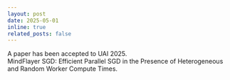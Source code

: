 ```yaml
---
layout: post
date: 2025-05-01
inline: true
related_posts: false
---
```



	
A paper has been accepted to UAI 2025.<br>
MindFlayer SGD: Efficient Parallel SGD in the Presence of Heterogeneous and Random Worker Compute Times.